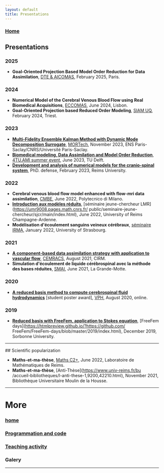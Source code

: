 ```yaml
---
layout: default
title: Presentations
---
```


### [Home](./index.md)

## Presentations

### 2025

* **Goal-Oriented Projection Based Model Order Reduction for Data Assimilation**,
[DTE & AICOMAS](https://dte_aicomas_2025.iacm.info/),
February 2025, Paris.

### 2024

* **Numerical Model of the Cerebral Venous Blood Flow using Real Biomedical Acquisitions**,
[ECCOMAS](https://eccomas2024.org/),
June 2024, Lisbon.
* **Goal-Oriented Projection based Reduced Order Modeling**,
[SIAM UQ](https://siamuq24.cimne.com/),
February 2024, Triest.

### 2023

* [**Multi-Fidelity Ensemble Kalman Method with Dynamic Mode Decomposition Surrogate**](https://hal.science/hal-04771818),
[MORTech](https://mortech2023.sciencesconf.org/?lang=en),
November 2023, ENS Paris-Saclay/CNRS/Université Paris-Saclay.
* [**Biomedical modeling, Data Assimilation and Model Order Reduction**](./assets/pres/4tuami.pdf),
[4TU.AMI summer event](https://www.4tu.nl/ami/Agenda-Events/summer-event-2023/),
June 2023, TU Delft.
* [**Development and analysis of numerical models for the cranio-spinal system**](./assets/pres/defense.pdf), 
PhD. defense, February 2023, Reims University.

### 2022
* **Cerebral venous blood flow model enhanced with flow-mri data
assimilation**, [CMBE](https://www.compbiomed.net/2021/),
June 2022, Polytecnico di Milano.
* [**Introduction aux modèles réduits**](./assets/pres/sjc2022.pdf), 
[séminaire jeune-chercheur LMR](https://umr9008.pages.math.cnrs.fr/
public/seminaire-jeune-chercheur/sjcr/main/index.html),
June 2022, University of Reims Champagne-Ardenne.
* **Modélisation d'écoulement sanguins veineux cérébraux**, 
[séminaire IRMA](http://irma.math.unistra.fr/),
January 2022, University of Strasbourg.

### 2021
* [**A component-based data assimilation strategy with application 
to vascular flow**](./assets/pres/cemracs2021.pdf),
[CEMRACS](http://smai.emath.fr/cemracs/cemracs21/), August 2021, CIRM.
* **Simulation d'écoulement de liquide cérébrospinal avec la 
méthode des bases réduites**, 
[SMAI](https://smai2021.math.univ-toulouse.fr/accueil), June 2021, La Grande-Motte.

### 2020
* [**A reduced basis method to compute cerebrospinal 
fluid hydrodynamics**](./assets/pres/vph2020.pdf) [student poster 
award], [VPH](https://vph2020.sciencesconf.org), 
August 2020, online.

### 2019
* [**Reduced basis with FreeFem, application to Stokes 
equation**](./assets/pres/ff2019.pdf), 
[FreeFem days](https://htmlpreview.github.io/?https://github.com/
FreeFem/FreeFem-days/blob/master/2019/index.html),
December 2019, Sorbonne University. 

<hr>
## Scientific popularization

* **Maths-et-ma-thèse**, [Maths C2+](https://www.mathc2plus.fr/), 
June 2022, Laboratoire de Mathématiques de Reims.
* **Maths-et-ma-thèse**, [Anti-Thèse](https://www.univ-reims.fr/bu
/accueil-bibliotheques/l-anti-these-1,9200,42210.html), 
November 2021, Bibliothèque Universitaire Moulin de la Housse.


<hr>

# More

### [home](./index.md)
### [Programmation and code](./code.md)
### [Teaching activity](./teaching.md)
### Galery

<hr>
